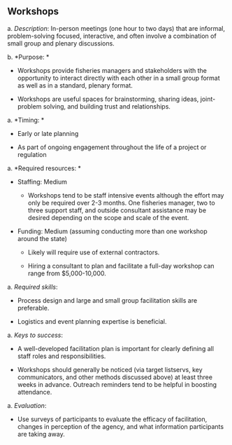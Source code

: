 ## Workshops

a.  *Description*: In-person meetings (one hour to two days) that are
    informal, problem-solving focused, interactive, and often involve a
    combination of small group and plenary discussions.

b.  *Purpose: *

-   Workshops provide fisheries managers and stakeholders with the
    opportunity to interact directly with each other in a small group
    format as well as in a standard, plenary format.

-   Workshops are useful spaces for brainstorming, sharing ideas,
    joint-problem solving, and building trust and relationships.

a.  *Timing: *

-   Early or late planning

-   As part of ongoing engagement throughout the life of a project or
    regulation

a.  *Required resources: *

-   Staffing: Medium

    -   Workshops tend to be staff intensive events although the effort
        may only be required over 2-3 months. One fisheries manager, two
        to three support staff, and outside consultant assistance may be
        desired depending on the scope and scale of the event.

-   Funding: Medium (assuming conducting more than one workshop around
    the state)

    -   Likely will require use of external contractors.

    -   Hiring a consultant to plan and facilitate a full-day workshop
        can range from \$5,000-10,000.

a.  *Required skills*:

-   Process design and large and small group facilitation skills
    are preferable.

-   Logistics and event planning expertise is beneficial.

a.  *Keys to success*:

-   A well-developed facilitation plan is important for clearly defining
    all staff roles and responsibilities.

-   Workshops should generally be noticed (via target listservs, key
    communicators, and other methods discussed above) at least three
    weeks in advance. Outreach reminders tend to be helpful in
    boosting attendance.

a.  *Evaluation*:

-   Use surveys of participants to evaluate the efficacy of
    facilitation, changes in perception of the agency, and what
    information participants are taking away.
